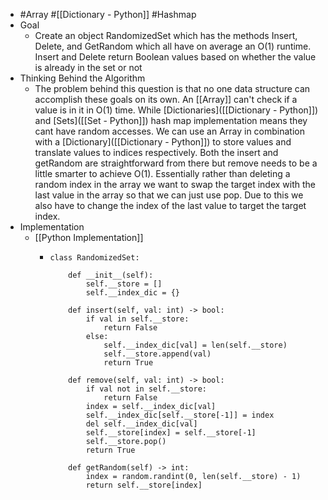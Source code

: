 - #Array #[[Dictionary - Python]] #Hashmap
- Goal
	- Create an object RandomizedSet which has the methods Insert, Delete, and GetRandom which all have on average an O(1) runtime. Insert and Delete return Boolean values based on whether the value is already in the set or not
- Thinking Behind the Algorithm
	- The problem behind this question is that no one data structure can accomplish these goals on its own. An [[Array]]  can't check if a value is in it in O(1) time. While [Dictionaries]([[Dictionary - Python]]) and [Sets]([[Set - Python]]) hash map implementation means they cant have random accesses. We can use an Array in combination with a [Dictionary]([[Dictionary - Python]]) to store values and translate values to indices respectively. Both the insert and getRandom are straightforward from there but remove needs to be a little smarter to achieve O(1). Essentially rather than deleting a random index in the array we want to swap the target index with the last value in the array so that we can just use pop. Due to this we also have to change the index of the last value to target the target index.
- Implementation
	- [[Python Implementation]]
		- ```
		  class RandomizedSet:
		  
		      def __init__(self):
		          self.__store = []
		          self.__index_dic = {}
		  
		      def insert(self, val: int) -> bool:
		          if val in self.__store:
		              return False
		          else:
		              self.__index_dic[val] = len(self.__store)
		              self.__store.append(val)
		              return True
		  
		      def remove(self, val: int) -> bool:
		          if val not in self.__store:
		              return False
		          index = self.__index_dic[val]
		          self.__index_dic[self.__store[-1]] = index
		          del self.__index_dic[val]
		          self.__store[index] = self.__store[-1]
		          self.__store.pop()
		          return True
		  
		      def getRandom(self) -> int:
		          index = random.randint(0, len(self.__store) - 1)
		          return self.__store[index]
		  ```